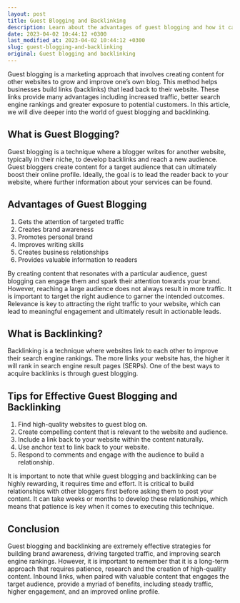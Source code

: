 ```yaml
---
layout: post
title: Guest Blogging and Backlinking
description: Learn about the advantages of guest blogging and how it can help with your backlinking strategy to improve your SEO.
date: 2023-04-02 10:44:12 +0300
last_modified_at: 2023-04-02 10:44:12 +0300
slug: guest-blogging-and-backlinking
original: Guest blogging and backlinking
---
```

Guest blogging is a marketing approach that involves creating content for other websites to grow and improve one’s own blog. This method helps businesses build links (backlinks) that lead back to their website. These links provide many advantages including increased traffic, better search engine rankings and greater exposure to potential customers. In this article, we will dive deeper into the world of guest blogging and backlinking.

## What is Guest Blogging?

Guest blogging is a technique where a blogger writes for another website, typically in their niche, to develop backlinks and reach a new audience. Guest bloggers create content for a target audience that can ultimately boost their online profile. Ideally, the goal is to lead the reader back to your website, where further information about your services can be found.

## Advantages of Guest Blogging

1. Gets the attention of targeted traffic
2. Creates brand awareness
3. Promotes personal brand
4. Improves writing skills
5. Creates business relationships
6. Provides valuable information to readers

By creating content that resonates with a particular audience, guest blogging can engage them and spark their attention towards your brand. However, reaching a large audience does not always result in more traffic. It is important to target the right audience to garner the intended outcomes. Relevance is key to attracting the right traffic to your website, which can lead to meaningful engagement and ultimately result in actionable leads.

## What is Backlinking?

Backlinking is a technique where websites link to each other to improve their search engine rankings. The more links your website has, the higher it will rank in search engine result pages (SERPs). One of the best ways to acquire backlinks is through guest blogging.

## Tips for Effective Guest Blogging and Backlinking

1. Find high-quality websites to guest blog on.
2. Create compelling content that is relevant to the website and audience.
3. Include a link back to your website within the content naturally.
4. Use anchor text to link back to your website.
5. Respond to comments and engage with the audience to build a relationship.

It is important to note that while guest blogging and backlinking can be highly rewarding, it requires time and effort. It is critical to build relationships with other bloggers first before asking them to post your content. It can take weeks or months to develop these relationships, which means that patience is key when it comes to executing this technique.

## Conclusion

Guest blogging and backlinking are extremely effective strategies for building brand awareness, driving targeted traffic, and improving search engine rankings. However, it is important to remember that it is a long-term approach that requires patience, research and the creation of high-quality content. Inbound links, when paired with valuable content that engages the target audience, provide a myriad of benefits, including steady traffic, higher engagement, and an improved online profile.